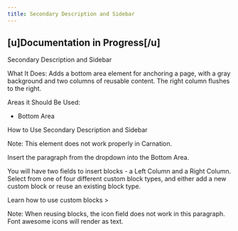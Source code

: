 ```yaml
---
title: Secondary Description and Sidebar
---
```


## [u]Documentation in Progress[/u]

Secondary Description and Sidebar

What It Does: Adds a bottom area element for anchoring a page, with a gray background and two columns of reusable content. The right column flushes to the right.

Areas it Should Be Used:

* Bottom Area

How to Use Secondary Description and Sidebar

Note: This element does not work properly in Carnation.

Insert the paragraph from the dropdown into the Bottom Area.

You will have two fields to insert blocks - a Left Column and a Right Column. Select from one of four different custom block types, and either add a new custom block or reuse an existing block type.

Learn how to use custom blocks >

Note: When reusing blocks, the icon field does not work in this paragraph. Font awesome icons will render as text.